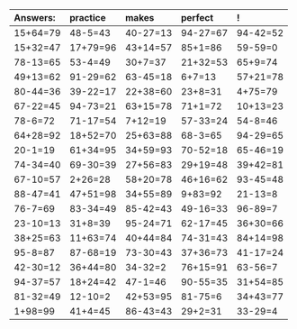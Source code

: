 | Answers: | practice | makes | perfect | ! |
| :--- | :--- | :--- | :--- | :--- |
| 15+64=79 | 48-5=43 | 40-27=13 | 94-27=67 | 94-42=52 | 
| 15+32=47 | 17+79=96 | 43+14=57 | 85+1=86 | 59-59=0 | 
| 78-13=65 | 53-4=49 | 30+7=37 | 21+32=53 | 65+9=74 | 
| 49+13=62 | 91-29=62 | 63-45=18 | 6+7=13 | 57+21=78 | 
| 80-44=36 | 39-22=17 | 22+38=60 | 23+8=31 | 4+75=79 | 
| 67-22=45 | 94-73=21 | 63+15=78 | 71+1=72 | 10+13=23 | 
| 78-6=72 | 71-17=54 | 7+12=19 | 57-33=24 | 54-8=46 | 
| 64+28=92 | 18+52=70 | 25+63=88 | 68-3=65 | 94-29=65 | 
| 20-1=19 | 61+34=95 | 34+59=93 | 70-52=18 | 65-46=19 | 
| 74-34=40 | 69-30=39 | 27+56=83 | 29+19=48 | 39+42=81 | 
| 67-10=57 | 2+26=28 | 58+20=78 | 46+16=62 | 93-45=48 | 
| 88-47=41 | 47+51=98 | 34+55=89 | 9+83=92 | 21-13=8 | 
| 76-7=69 | 83-34=49 | 85-42=43 | 49-16=33 | 96-89=7 | 
| 23-10=13 | 31+8=39 | 95-24=71 | 62-17=45 | 36+30=66 | 
| 38+25=63 | 11+63=74 | 40+44=84 | 74-31=43 | 84+14=98 | 
| 95-8=87 | 87-68=19 | 73-30=43 | 37+36=73 | 41-17=24 | 
| 42-30=12 | 36+44=80 | 34-32=2 | 76+15=91 | 63-56=7 | 
| 94-37=57 | 18+24=42 | 47-1=46 | 90-55=35 | 31+54=85 | 
| 81-32=49 | 12-10=2 | 42+53=95 | 81-75=6 | 34+43=77 | 
| 1+98=99 | 41+4=45 | 86-43=43 | 29+2=31 | 33-29=4 | 
